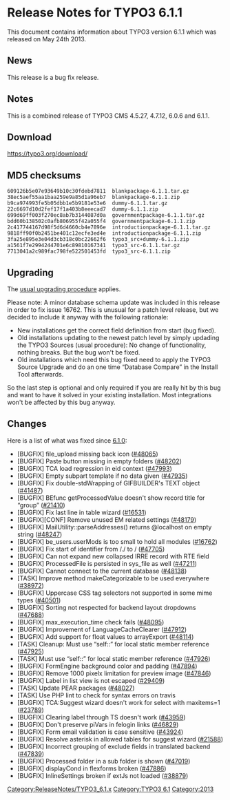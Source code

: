 Release Notes for TYPO3 6.1.1
=============================

This document contains information about TYPO3 version 6.1.1 which was
released on May 24th 2013.

News
----

This release is a bug fix release.

Notes
-----

This is a combined release of TYPO3 CMS 4.5.27, 4.7.12, 6.0.6 and 6.1.1.

Download
--------

<https://typo3.org/download/>

MD5 checksums
-------------

    609126b5e07e93649b10c30fdebd7811  blankpackage-6.1.1.tar.gz
    38ec5aef55aa1baa259e9a85d1a96eb7  blankpackage-6.1.1.zip
    b9ca974993fe5b05dbb1e5b9181e53e6  dummy-6.1.1.tar.gz
    22c6697d10d2fef17f1a403b8eeecad7  dummy-6.1.1.zip
    699d69ff003f270ec8ab7b3144087d0a  governmentpackage-6.1.1.tar.gz
    bdd60b138502c0afb806955f42a055f4  governmentpackage-6.1.1.zip
    2c417744167d98f5d6d4660cb4e7896e  introductionpackage-6.1.1.tar.gz
    9818ff90f0b2451be401c12ecfe3ed4e  introductionpackage-6.1.1.zip
    3fa25e895e3e04d3cb318c0bc22662f6  typo3_src+dummy-6.1.1.zip
    a1561f7e2994244701e6c89810167341  typo3_src-6.1.1.tar.gz
    7713041a2c989fac798fe522501453fd  typo3_src-6.1.1.zip

Upgrading
---------

The [usual upgrading
procedure](https://docs.typo3.org/typo3cms/InstallationGuide/) applies.

Please note: A minor database schema update was included in this release
in order to fix issue <issue>16762</issue>. This is unusual for a patch
level release, but we decided to include it anyway with the following
rationale:

-   New installations get the correct field definition from start (bug
    fixed).
-   Old installations updating to the newest patch level by simply
    updading the TYPO3 Sources (usual procedure): No change of
    functionality, nothing breaks. But the bug won't be fixed.
-   Old installations which need this bug fixed need to apply the TYPO3
    Source Upgrade and do an one time “Database Compare” in the Install
    Tool afterwards.

So the last step is optional and only required if you are really hit by
this bug and want to have it solved in your existing installation. Most
integrations won't be affected by this bug anyway.

Changes
-------

Here is a list of what was fixed since [6.1.0](TYPO3_6.1.0 "wikilink"):

-   \[BUGFIX\] file\_upload missing back icon
    ([\#48065](https://forge.typo3.org/issues/48065))
-   \[BUGFIX\] Paste button missing in empty folders
    ([\#48202](https://forge.typo3.org/issues/48202))
-   \[BUGFIX\] TCA load regression in eid context
    ([\#47993](https://forge.typo3.org/issues/47993))
-   \[BUGFIX\] Empty subpart template if no data given
    ([\#47935](https://forge.typo3.org/issues/47935))
-   \[BUGFIX\] Fix double-stdWrapping of GIFBUILDER's TEXT object
    ([\#41487](https://forge.typo3.org/issues/41487))
-   \[BUGFIX\] BEfunc getProcessedValue doesn't show record title for
    “group” ([\#21410](https://forge.typo3.org/issues/21410))
-   \[BUGFIX\] Fix last line in table wizard
    ([\#16531](https://forge.typo3.org/issues/16531))
-   \[BUGFIX\]\[CONF\] Remove unused EM related settings
    ([\#48179](https://forge.typo3.org/issues/48179))
-   \[BUGFIX\] MailUtility::parseAddresses() returns @localhost on empty
    string ([\#48247](https://forge.typo3.org/issues/48247))
-   \[BUGFIX\] be\_users.userMods is too small to hold all modules
    ([\#16762](https://forge.typo3.org/issues/16762))
-   \[BUGFIX\] Fix start of identifier from /./ to /
    ([\#47705](https://forge.typo3.org/issues/47705))
-   \[BUGFIX\] Can not expand new collapsed IRRE record with RTE field
-   \[BUGFIX\] ProcessedFile is persisted in sys\_file as well
    ([\#47211](https://forge.typo3.org/issues/47211))
-   \[BUGFIX\] Cannot connect to the current database
    ([\#48138](https://forge.typo3.org/issues/48138))
-   \[TASK\] Improve method makeCategorizable to be used everywhere
    ([\#38972](https://forge.typo3.org/issues/38972))
-   \[BUGFIX\] Uppercase CSS tag selectors not supported in some mime
    types ([\#40501](https://forge.typo3.org/issues/40501))
-   \[BUGFIX\] Sorting not respected for backend layout dropdowns
    ([\#47688](https://forge.typo3.org/issues/47688))
-   \[BUGFIX\] max\_execution\_time check fails
    ([\#48095](https://forge.typo3.org/issues/48095))
-   \[BUGFIX\] Improvement of LanguageCacheClearer
    ([\#47912](https://forge.typo3.org/issues/47912))
-   \[BUGFIX\] Add support for float values to arrayExport
    ([\#48114](https://forge.typo3.org/issues/48114))
-   \[TASK\] Cleanup: Must use “self::” for local static member
    reference ([\#47925](https://forge.typo3.org/issues/47925))
-   \[TASK\] Must use “self::” for local static member reference
    ([\#47926](https://forge.typo3.org/issues/47926))
-   \[BUGFIX\] FormEngine background color and padding
    ([\#47894](https://forge.typo3.org/issues/47894))
-   \[BUGFIX\] Remove 1000 pixelx limitation for preview image
    ([\#47846](https://forge.typo3.org/issues/47846))
-   \[BUGFIX\] Label in list view is not escaped
    ([\#29409](https://forge.typo3.org/issues/29409))
-   \[TASK\] Update PEAR packages
    ([\#48027](https://forge.typo3.org/issues/48027))
-   \[TASK\] Use PHP lint to check for syntax errors on travis
-   \[BUGFIX\] TCA:Suggest wizard doesn't work for select with
    maxitems=1 ([\#23789](https://forge.typo3.org/issues/23789))
-   \[BUGFIX\] Clearing label through TS doesn't work
    ([\#43959](https://forge.typo3.org/issues/43959))
-   \[BUGFIX\] Don't preserve piVars in felogin links
    ([\#46829](https://forge.typo3.org/issues/46829))
-   \[BUGFIX\] Form email validation is case sensitive
    ([\#43924](https://forge.typo3.org/issues/43924))
-   \[BUGFIX\] Resolve asterisk in allowed tables for suggest wizard
    ([\#21588](https://forge.typo3.org/issues/21588))
-   \[BUGFIX\] Incorrect grouping of exclude fields in translated
    backend ([\#47839](https://forge.typo3.org/issues/47839))
-   \[BUGFIX\] Processed folder in a sub folder is shown
    ([\#47019](https://forge.typo3.org/issues/47019))
-   \[BUGFIX\] displayCond in flexforms broken
    ([\#47886](https://forge.typo3.org/issues/47886))
-   \[BUGFIX\] InlineSettings broken if extJs not loaded
    ([\#38879](https://forge.typo3.org/issues/38879))

<Category:ReleaseNotes/TYPO3_6.1.x> [Category:TYPO3
6.1](Category:TYPO3_6.1 "wikilink") <Category:2013>
